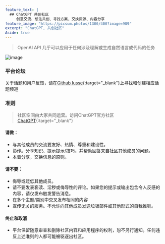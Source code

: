 ```yaml
---
feature_text: |
  ## ChatGPT 共创社区
     创意交流、想法共创、寻找方案、交换资源、内容分享
feature_image: "https://picsum.photos/1300/400?image=989"
excerpt: "ChatGPT, 共创社区"
Aside: true
---
```


> OpenAI API 几乎可以应用于任何涉及理解或生成自然语言或代码的任务

![image](/assets/about/about.png)


### 平台论坛

关于话题和用户反馈，请在[Github Iusse](https://github.com/chatgpt-community/chatgpt-community/issues){:target="_blank"}上寻找和创建相应话题频道

### 准则

> 社区空间由大家共同运营。访问ChatGPT官方社区[ChatGPT](https://community.openai.com/faq){:target="_blank"}

#### 请做：
* 与其他成员的交流要友好、热情、尊重和建设性。
* 协作。分享知识、提示提示/技巧，并帮助回答来自社区其他成员的问题。
* 本着分享，交换信息的原则。

#### 请不要：
* 侮辱或贬低其他成员。
* 请不要发表亵渎、淫秽或侮辱性的评论。如果您的提示或输出包含令人反感的内容，请仅发布触发警告消息。
* 在多个主题/类别中交叉发布相同的内容
* 宣传无关的服务。不允许向其他成员发送垃圾邮件或其他形式的自我推销。

#### 终止和取消
* 平台保留随意审查和删除社区内容和应用程序的权利，恕不另行通知。任何违反上述准则的人都可能被驱逐出社区。

<!-- ## menue name -->